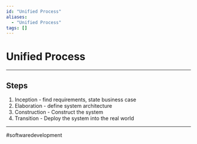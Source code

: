 ```yaml
---
id: "Unified Process"
aliases:
  - "Unified Process"
tags: []
---
```


# Unified Process

---

## Steps
1. Inception - find requirements, state business case
2. Elaboration - define system architecture
3. Construction - Construct the system
4. Transition - Deploy the system into the real world

---
#softwaredevelopment 
